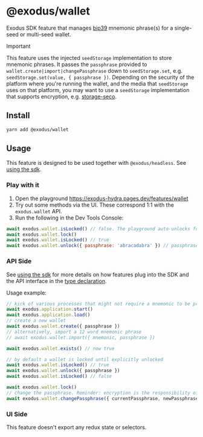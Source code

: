 # @exodus/wallet

Exodus SDK feature that manages [bip39](https://github.com/bitcoin/bips/blob/master/bip-0039.mediawiki) mnemonic phrase(s) for a single-seed or multi-seed wallet.

> [!IMPORTANT]
> This feature uses the injected `seedStorage` implementation to store mnemonic phrases. It passes the `passphrase` provided to `wallet.create|import|changePassphrase` down to `seedStorage.set`, e.g. `seedStorage.set(value, { passphrase })`. Depending on the security of the platform where you're running the wallet, and the media that `seedStorage` uses on that platform, you may want to use a `seedStorage` implementation that supports encryption, e.g. [storage-seco](../../adapters/storage-seco).

## Install

```sh
yarn add @exodus/wallet
```

## Usage

This feature is designed to be used together with `@exodus/headless`. See [using the sdk](../../docs/development/using-the-sdk.md).

### Play with it

1. Open the playground https://exodus-hydra.pages.dev/features/wallet
2. Try out some methods via the UI. These correspond 1:1 with the `exodus.wallet` API.
3. Run the following in the Dev Tools Console:

```js
await exodus.wallet.isLocked() // false. The playground auto-unlocks for ease of use
await exodus.wallet.lock()
await exodus.wallet.isLocked() // true
await exodus.wallet.unlock({ passphrase: 'abracadabra' }) // passphrase used in playground
```

### API Side

See [using the sdk](../../docs/development/using-the-sdk.md#setup-the-api-side) for more details on how features plug into the SDK and the API interface in the [type declaration](./api/index.d.ts).

Usage example:

```ts
// kick of various processes that might not require a mnemonic to be present
await exodus.application.start()
await exodus.application.load()
// create a new wallet
await exodus.wallet.create({ passphrase })
// alternatively, import a 12 word mnemonic phrase
// await exodus.wallet.import({ mnemonic, passphrase })

await exodus.wallet.exists() // now true

// by default a wallet is locked until explicitly unlocked
await exodus.wallet.isLocked() // true
await exodus.wallet.unlock({ passphrase })
await exodus.wallet.isLocked() // false

await exodus.wallet.lock()
// change the passphrase. Reminder: encryption is the responsibility of `seedStorage`!
await exodus.wallet.changePassphrase({ currentPassphrase, newPassphrase })
```

### UI Side

This feature doesn't export any redux state or selectors.
